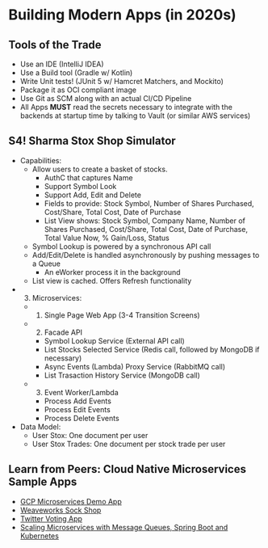 # Building Modern Apps (in 2020s)

## Tools of the Trade
- Use an IDE (IntelliJ IDEA)
- Use a Build tool (Gradle w/ Kotlin)
- Write Unit tests! (JUnit 5 w/ Hamcret Matchers, and Mockito)
- Package it as OCI compliant image
- Use Git as SCM along with an actual CI/CD Pipeline
- All Apps **MUST** read the secrets necessary to integrate with the backends at startup time by talking to Vault (or similar AWS services)

## S4! Sharma Stox Shop Simulator
- Capabilities:
  + Allow users to create a basket of stocks. 
    - AuthC that captures Name
    - Support Symbol Look
    - Support Add, Edit and Delete
    - Fields to provide: Stock Symbol, Number of Shares Purchased, Cost/Share, Total Cost, Date of Purchase
    - List View shows: Stock Symbol, Company Name, Number of Shares Purchased, Cost/Share, Total Cost, Date of Purchase, Total Value Now, % Gain/Loss, Status
  + Symbol Lookup is powered by a synchronous API call
  + Add/Edit/Delete is handled asynchronously by pushing messages to a Queue
    - An eWorker process it in the background
  + List view is cached. Offers Refresh functionality
- 3. Microservices: 
  + 1. Single Page Web App (3-4 Transition Screens)
  + 2. Facade API
      - Symbol Lookup Service (External API call)
      - List Stocks Selected Service (Redis call, followed by MongoDB if necessary)
      - Async Events (Lambda) Proxy Service (RabbitMQ call)
      - List Trasaction History Service  (MongoDB call)
  + 3. Event Worker/Lambda
    - Process Add Events
    - Process Edit Events
    - Process Delete Events
- Data Model:
  + User Stox: One document per user
  + User Stox Trades: One document per stock trade per user

## Learn from Peers: Cloud Native Microservices Sample Apps
- [GCP Microservices Demo App](https://github.com/GoogleCloudPlatform/microservices-demo)
- [Weaveworks Sock Shop](https://microservices-demo.github.io/)
- [Twitter Voting App](https://github.com/dockersamples/example-voting-app)
- [Scaling Microservices with Message Queues, Spring Boot and Kubernetes](https://medium.com/hackernoon/scaling-microservices-with-message-queues-spring-boot-and-kubernetes-9ba4b0e48bdf)